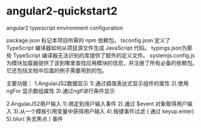 # angular2-quickstart2
angular2 typescript environment configuration

package.json 标记本项目所需的 npm 依赖包。
tsconfig.json 定义了 TypeScript 编译器如何从项目源文件生成 JavaScript 代码。
typings.json为那些 TypeScript 编译器无法识别的库提供了额外的定义文件。
systemjs.config.js 为模块加载器提供了该到哪里查找应用模块的信息，并注册了所有必备的依赖包。
它还包括文档中后面的例子需要用到的包。

主要功能：
1.AngularJS2数据显示
1).通过插值表达式显示组件的属性
2).使用 ngFor 显示数组属性
3).通过ngIf进行条件显示

2.AngularJS2用户输入
1).绑定到用户输入事件
2).通过 $event 对象取得用户输入
3).从一个模板引用变量中获得用户输入
4).按键事件过滤 ( 通过 keyup.enter)
5).blur( 失去焦点 ) 事件

